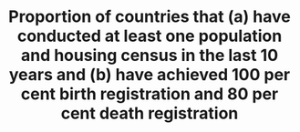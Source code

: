 ---
comments_and_limitations: Birth registry in the US is greater than 99 percent.
data_non_statistical: false
date_metadata_updated: February 2018 (Kali Kong)
goal_meta_link: http://unstats.un.org/sdgs/files/metadata-compilation/Metadata-Goal-17.pdf
goal_meta_link_page: 33
graph: binary
graph_status_notes: Posted
graph_title: Has the US completed at least one population and housing census in the
  last 10 years? Has the US achieved 100 percent birth registration and at least 80
  percent death registration?
graph_type: line
graph_type_description: Not suitable
has_metadata: true
indicator: 17.19.2
indicator_name: Proportion of countries that (a) have conducted at least one population
  and housing census in the last 10 years and (b) have achieved 100 per cent birth
  registration and 80 per cent death registration
indicator_variable: house_census
layout: indicator
permalink: /17-19-2/
published: true
reporting_status: complete
sdg_goal: 17
source_agency_staff_email: jpark@omb.eop.gov
source_agency_staff_name: Jennifer Park
source_agency_survey_dataset: SSP/OIRA/OMB/EOP
source_notes: null
source_title: null
source_url: https://www.cdc.gov/nchs/products/vsrr
target: By 2030, build on existing initiatives to develop measurements of progress
  on sustainable development that complement gross domestic product, and support statistical
  capacity-building in developing countries.
target_id: '17.19'
title: Proportion of countries that (a) have conducted at least one population and
  housing census in the last 10 years and (b) have achieved 100 per cent birth registration
  and 80 per cent death registration
un_custodial_agency: 'UNSD  (Partnering Agencies: UNFPA, DESA Population Division,
  other involved agencies in the interagency group on CRVS)'
un_designated_tier: '1'
us_method_of_computation: Periodicity of housing census is measured by the decennial
  census program of the U.S. Bureau of the Census. Rate of coverage of birth records
  and death records is measured by the Vital Health Statistics Program of the National
  Center for Health Statistics of the Centers for Disease Control and Prevention as
  measured by percentage coverage of prior year vital events.
variable_description: null
variable_notes: null
---